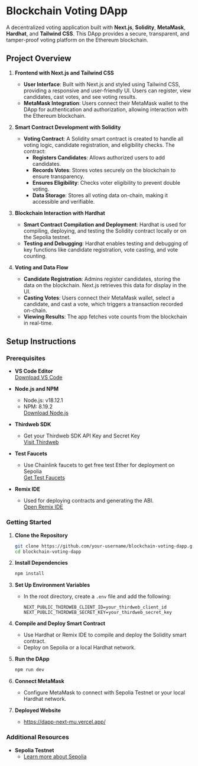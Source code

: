 # Blockchain Voting DApp

A decentralized voting application built with **Next.js**, **Solidity**, **MetaMask**, **Hardhat**, and **Tailwind CSS**. This DApp provides a secure, transparent, and tamper-proof voting platform on the Ethereum blockchain.

## Project Overview

1. **Frontend with Next.js and Tailwind CSS**
   - **User Interface**: Built with Next.js and styled using Tailwind CSS, providing a responsive and user-friendly UI. Users can register, view candidates, cast votes, and see voting results.
   - **MetaMask Integration**: Users connect their MetaMask wallet to the DApp for authentication and authorization, allowing interaction with the Ethereum blockchain.

2. **Smart Contract Development with Solidity**
   - **Voting Contract**: A Solidity smart contract is created to handle all voting logic, candidate registration, and eligibility checks. The contract:
     - **Registers Candidates**: Allows authorized users to add candidates.
     - **Records Votes**: Stores votes securely on the blockchain to ensure transparency.
     - **Ensures Eligibility**: Checks voter eligibility to prevent double voting.
     - **Data Storage**: Stores all voting data on-chain, making it accessible and verifiable.

3. **Blockchain Interaction with Hardhat**
   - **Smart Contract Compilation and Deployment**: Hardhat is used for compiling, deploying, and testing the Solidity contract locally or on the Sepolia testnet.
   - **Testing and Debugging**: Hardhat enables testing and debugging of key functions like candidate registration, vote casting, and vote counting.

4. **Voting and Data Flow**
   - **Candidate Registration**: Admins register candidates, storing the data on the blockchain. Next.js retrieves this data for display in the UI.
   - **Casting Votes**: Users connect their MetaMask wallet, select a candidate, and cast a vote, which triggers a transaction recorded on-chain.
   - **Viewing Results**: The app fetches vote counts from the blockchain in real-time.

## Setup Instructions

### Prerequisites

- **VS Code Editor**  
  [Download VS Code](https://code.visualstudio.com/download)

- **Node.js and NPM**  
  - Node.js: v18.12.1  
  - NPM: 8.19.2  
  [Download Node.js](https://nodejs.org/en/download)

- **Thirdweb SDK**  
  - Get your Thirdweb SDK API Key and Secret Key  
  [Visit Thirdweb](https://thirdweb.com/)

- **Test Faucets**  
  - Use Chainlink faucets to get free test Ether for deployment on Sepolia  
  [Get Test Faucets](https://faucets.chain.link/)

- **Remix IDE**  
  - Used for deploying contracts and generating the ABI.  
  [Open Remix IDE](https://remix-project.org)

### Getting Started

1. **Clone the Repository**
   ```bash
   git clone https://github.com/your-username/blockchain-voting-dapp.git
   cd blockchain-voting-dapp
   ```

2. **Install Dependencies**
   ```bash
   npm install
   ```

3. **Set Up Environment Variables**
   - In the root directory, create a `.env` file and add the following:
     ```plaintext
     NEXT_PUBLIC_THIRDWEB_CLIENT_ID=your_thirdweb_client_id
     NEXT_PUBLIC_THIRDWEB_SECRET_KEY=your_thirdweb_secret_key
     ```

4. **Compile and Deploy Smart Contract**
   - Use Hardhat or Remix IDE to compile and deploy the Solidity smart contract.
   - Deploy on Sepolia or a local Hardhat network.

5. **Run the DApp**
   ```bash
   npm run dev
   ```
6. **Connect MetaMask**
   - Configure MetaMask to connect with Sepolia Testnet or your local Hardhat network.
     
7. **Deployed Website**
   - https://dapp-next-mu.vercel.app/
   
### Additional Resources  
- **Sepolia Testnet**  
  - [Learn more about Sepolia](https://sepolia.net/)
